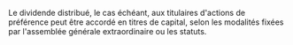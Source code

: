   
 Le dividende distribué, le cas échéant, aux titulaires d'actions de préférence peut être accordé en titres de capital, selon les modalités fixées par l'assemblée générale extraordinaire ou les statuts.  

  

